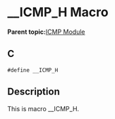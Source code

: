 # \_\_ICMP\_H Macro

**Parent topic:**[ICMP Module](GUID-F3E078F7-6F1D-4D25-A999-F0F3E40A5971.md)

## C

```
#define __ICMP_H 
```

## Description

This is macro \_\_ICMP\_H.

